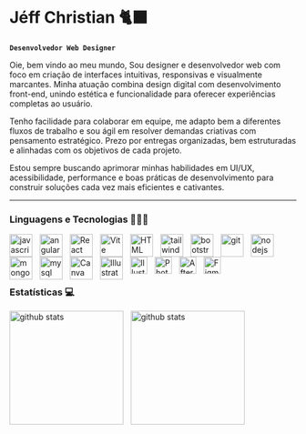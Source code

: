 # Jéff Christian 🐈‍⬛

**`Desenvolvedor Web Designer`**

Oie, bem vindo ao meu mundo, Sou designer e desenvolvedor web com foco em criação de interfaces intuitivas, responsivas e visualmente marcantes. Minha atuação combina design digital com desenvolvimento front-end, unindo estética e funcionalidade para oferecer experiências completas ao usuário.

Tenho facilidade para colaborar em equipe, me adapto bem a diferentes fluxos de trabalho e sou ágil em resolver demandas criativas com pensamento estratégico. Prezo por entregas organizadas, bem estruturadas e alinhadas com os objetivos de cada projeto.

Estou sempre buscando aprimorar minhas habilidades em UI/UX, acessibilidade, performance e boas práticas de desenvolvimento para construir soluções cada vez mais eficientes e cativantes.

---

### Linguagens e Tecnologias 🧑🏾‍💻

<img 
align= "left"
title= "javascript"
width="40px"
style="padding-right: 10px;"
src="https://cdn.jsdelivr.net/gh/devicons/devicon@latest/icons/javascript/javascript-original.svg" />

<img 
align= "left"
title= "angular"
width="40px"
style="padding-right: 10px;"
src="https://cdn.jsdelivr.net/gh/devicons/devicon@latest/icons/angular/angular-original-wordmark.svg" 
/>

<img 
align= "left"
title= "React"
width="40px"
style="padding-right: 10px;"
src="https://cdn.jsdelivr.net/gh/devicons/devicon@latest/icons/react/react-original-wordmark.svg" />

<img 
align= "left"
title= "Vite"
width="40px"
style="padding-right: 10px;"
src="https://cdn.jsdelivr.net/gh/devicons/devicon@latest/icons/vitejs/vitejs-original.svg" />

<img 
align= "left"
title= "HTML"
width="40px"
style="padding-right: 10px;"
src="https://cdn.jsdelivr.net/gh/devicons/devicon@latest/icons/html5/html5-original-wordmark.svg" />

<img 
align= "left"
title= "tailwind css"
width="40px"
style="padding-right: 10px;"
src="https://cdn.jsdelivr.net/gh/devicons/devicon@latest/icons/tailwindcss/tailwindcss-original-wordmark.svg" />

<img 
align= "left"
title= "bootstrap"
width="40px"
style="padding-right: 10px;"
src="https://cdn.jsdelivr.net/gh/devicons/devicon@latest/icons/bootstrap/bootstrap-original-wordmark.svg" />

<img 
align= "left"
title= "git"
width="40px"
style="padding-right: 10px;"
src="https://cdn.jsdelivr.net/gh/devicons/devicon@latest/icons/git/git-original-wordmark.svg" />

<img 
align= "left"
title= "nodejs"
width="40px"
style="padding-right: 10px;"
src="https://cdn.jsdelivr.net/gh/devicons/devicon@latest/icons/nodejs/nodejs-original-wordmark.svg" />

<img 
align= "left"
title= "mongoDB"
width="40px"
style="padding-right: 10px;"
src="https://cdn.jsdelivr.net/gh/devicons/devicon@latest/icons/mongodb/mongodb-original-wordmark.svg" />

<img 
align= "left"
title= "mysql"
width="40px"
style="padding-right: 10px;"
src="https://cdn.jsdelivr.net/gh/devicons/devicon@latest/icons/mysql/mysql-original-wordmark.svg" />

<img 
align= "left"
title= "Canva"
width="40px"
style="padding-right: 10px;"
src="https://cdn.jsdelivr.net/gh/devicons/devicon@latest/icons/canva/canva-original.svg" />

<img 
align= "left"
title= "Illustrator"
width="40px"
style="padding-right: 10px;"
src="https://cdn.jsdelivr.net/gh/devicons/devicon@latest/icons/wordpress/wordpress-original.svg" />

<img 
align= "left"
title= "Illustrator"
width="30px"
style="padding-right: 10px;"
src="https://cdn.jsdelivr.net/gh/devicons/devicon@latest/icons/illustrator/illustrator-plain.svg" />

<img 
align= "left"
title= "Photoshop"
width="30px"
style="padding-right: 10px;"
src="https://cdn.jsdelivr.net/gh/devicons/devicon@latest/icons/photoshop/photoshop-original.svg" />

<img 
align= "left"
title= "After Effects"
width="30px"
style="padding-right: 10px;"
src="https://cdn.jsdelivr.net/gh/devicons/devicon@latest/icons/aftereffects/aftereffects-original.svg" />

<img 
align= "left"
title= "Figma"
width="30px"
style="padding-right: 10px;"
src="https://cdn.jsdelivr.net/gh/devicons/devicon@latest/icons/figma/figma-original.svg" />


<br/>
<br/>
<br/>
<br/>

### Estatísticas 💻

<img
align= "left"
title= "github stats"
height="200px"
style="padding-right: 10px;"
src="https://github-readme-stats.vercel.app/api?username=Jeff-Christian&show_icons=true&theme=holi&locale=pt-br" 
/>

<img
align= "left"
title= "github stats"
height="200px"
style="padding-right: 10px"
src="https://github-readme-stats.vercel.app/api/top-langs/?username=Jeff-Christian&show_icons=true&theme=holi&locale=pt-br&layout=compact" 
/>
